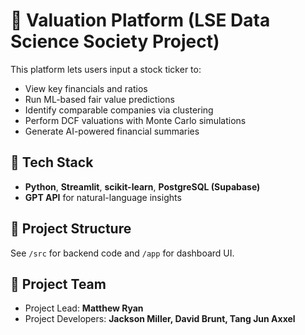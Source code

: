 # 🧠 Valuation Platform (LSE Data Science Society Project)

This platform lets users input a stock ticker to:
- View key financials and ratios
- Run ML-based fair value predictions
- Identify comparable companies via clustering
- Perform DCF valuations with Monte Carlo simulations
- Generate AI-powered financial summaries

## 🚀 Tech Stack
- **Python**, **Streamlit**, **scikit-learn**, **PostgreSQL (Supabase)**
- **GPT API** for natural-language insights

## 📂 Project Structure
See `/src` for backend code and `/app` for dashboard UI.

## 👥 Project Team
- Project Lead: **Matthew Ryan**
- Project Developers: **Jackson Miller, David Brunt, Tang Jun Axxel**